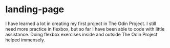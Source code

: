 # landing-page
I have learned a lot in creating my first project in The Odin Project. I still need more practice in flexbox, but so far I have been able to code with little assistance.
Doing flexbox exercises inside and outside The Odin Project helped immensely.